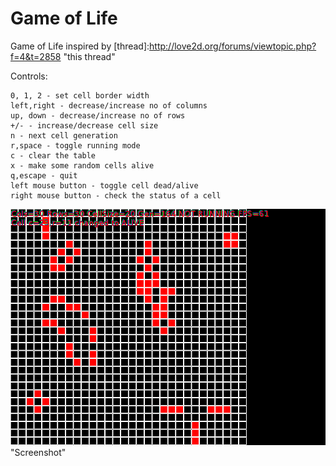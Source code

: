 Game of Life
============

Game of Life inspired by [thread]:http://love2d.org/forums/viewtopic.php?f=4&t=2858 "this thread"

Controls:
```
0, 1, 2 - set cell border width
left,right - decrease/increase no of columns
up, down - decrease/increase no of rows
+/- - increase/decrease cell size
n - next cell generation
r,space - toggle running mode
c - clear the table
x - make some random cells alive
q,escape - quit
left mouse button - toggle cell dead/alive
right mouse button - check the status of a cell
```

![Screenshot](life.png) "Screenshot"

